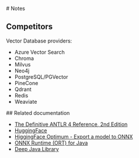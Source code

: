 # Notes

## Competitors

Vector Database providers:

- Azure Vector Search
- Chroma
- Milvus
- Neo4j
- PostgreSQL/PGVector
- PineCone
- Qdrant
- Redis
- Weaviate

## Related documentation

- [The Definitive ANTLR 4 Reference, 2nd Edition](https://learning.oreilly.com/library/view/the-definitive-antlr/9781941222621/)
- [HuggingFace](https://huggingface.co/)
- [HiggingFace Optimum - Export a model to ONNX](https://huggingface.co/docs/optimum/exporters/onnx/usage_guides/export_a_model)
- [ONNX Runtime (ORT) for Java](https://onnxruntime.ai/docs/get-started/with-java.html)
- [Deep Java Library](https://djl.ai/)

